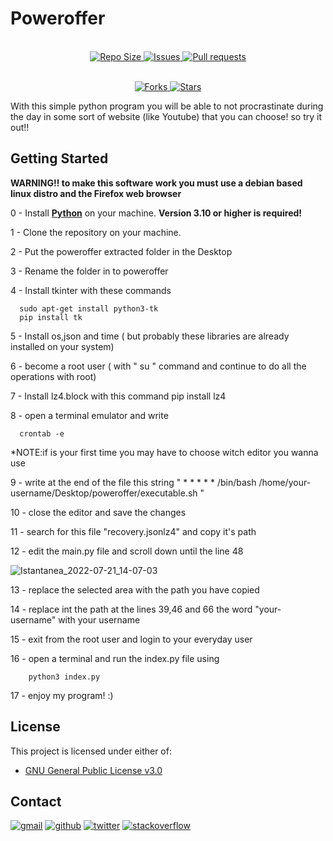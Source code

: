 # Poweroffer

<p align="center">
  <br>
  <a href="https://github.com/archnotwindows/poweroffer/">
    <img alt="Repo Size" src="https://img.shields.io/github/repo-size/archnotwindows/poweroffer?logo=github">
  </a>
  <a href="https://github.com/archnotwindows/poweroffer/issues">
    <img alt="Issues" src="https://img.shields.io/github/issues/archnotwindows/poweroffer?logo=github">
  </a>
  <a href="https://github.com/archnotwindows/poweroffer/pulls">
    <img alt="Pull requests" src="https://img.shields.io/github/issues-pr/archnotwindows/poweroffer?logo=github">
  </a>
</p>
<p align="center">
  <br>
  <a href="https://github.com/archnotwindows/poweroffer/fork">
    <img alt="Forks" src="https://img.shields.io/github/forks/archnotwindows/poweroffer?logo=github">
  </a>
  <a href="https://img.shields.io/github/stars/archnotwindows/poweroffer">
    <img alt="Stars" src="https://img.shields.io/github/stars/archnotwindows/poweroffer?logo=github">
  </a>

With this simple python program you will be able to not procrastinate during the day in some sort of website (like Youtube) that you can choose! so try it out!!
## Getting Started
  **WARNING!! to make this software work you must use a debian based linux distro and the Firefox web browser**
  
0 - Install **[Python](https://python.org)** on your machine. **Version 3.10 or higher is required!**
  
1 - Clone the repository on your machine.
  
2 - Put the poweroffer extracted folder in the Desktop

3 - Rename the folder in to poweroffer
  
4 - Install tkinter with these commands 
  
      sudo apt-get install python3-tk 
      pip install tk

5 - Install os,json and time ( but probably these libraries are already installed on your system)

6 - become a root user ( with " su " command and continue to do all the operations with root)

7 - Install lz4.block with this command 
      pip install lz4

8 - open a terminal emulator and write 
  
      crontab -e
  
  *NOTE:if is your first time you may have to choose witch editor you wanna use

9 - write at the end of the file this string " * * * * * /bin/bash /home/your-username/Desktop/poweroffer/executable.sh "

10 - close the editor and save the changes

11 - search for this file "recovery.jsonlz4" and copy it's path

12 - edit the main.py file and scroll down until the line 48 

![Istantanea_2022-07-21_14-07-03](https://user-images.githubusercontent.com/108471111/180209819-e4a4d0e0-80db-4a75-8689-e00b6b1ed44a.png)


13 - replace the selected area with the path you have copied 

14 - replace int the path at the lines 39,46 and 66 the word "your-username" with your username

15 - exit from the root user and login to your everyday user 

16 - open a terminal and run the index.py file using 
  
        python3 index.py
  
17 - enjoy my program! :)


## License

This project is licensed under either of:
- [GNU General Public License v3.0](https://www.gnu.org/licenses/gpl-3.0.html)

## Contact

[![gmail](https://img.shields.io/badge/Gmail-D14836?style=for-the-badge&logo=Gmail&logoColor=white)](mailto:lorenzo020406@gmail.com)
[![github](https://img.shields.io/badge/GitHub-000000?style=for-the-badge&logo=GitHub&logoColor=white)](https://github.com/archnotwindows)
[![twitter](https://img.shields.io/badge/Twitter-007fff?style=for-the-badge&logo=twitter&logoColor=white)](https://twitter.com/Lollopro59_)
[![stackoverflow](https://img.shields.io/badge/StackOverFlow-FF8000?style=for-the-badge&logo=stackoverflow&logoColor=white)](https://stackoverflow.com/users/19628082/archnotwindows)
